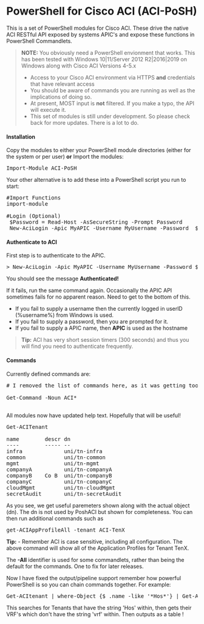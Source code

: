 ﻿# PowerShell for Cisco ACI (ACI-PoSH)

This is a set of PowerShell modules for Cisco ACI. These drive the native ACI RESTful API exposed by systems APIC's and expose these functions in PowerShell Commandlets.
> **NOTE:**
> You obviously need a PowerShell envionment that works.  This has been tested with Windows 10|11/Server 2012 R2|2016|2019 on Windows along with Cisco ACI Versions 4-5.x
> - Access to your Cisco ACI environment via HTTPS <b>and</b> credentials that have relevant access
> - You should be aware of commands you are running as well as the implications of doing so.
> - At present, MOST input is **not** filtered. If you make a typo, the API will execute it.
> - This set of modules is still under development. So please check back for more updates. There is a lot to do.
#### <i class="icon-file"></i> Installation
Copy the modules to either your PowerShell module directories (either for the system
or per user) <b>or</b>
Import the modules:
<pre>
Import-Module ACI-PoSH
</pre>
Your other alternative is to add these into a PowerShell script you run to start:
<pre>
#Import Functions
import-module

#Login (Optional)
 $Password = Read-Host -AsSecureString -Prompt Password
 New-AciLogin -Apic MyAPIC -Username MyUsername -Password  $Password
</pre>
#### <i class="icon-folder-open"></i> Authenticate to ACI
First step is to authenticate to the APIC.
<pre>> New-AciLogin -Apic MyAPIC -Username MyUsername -Password $Password</pre>
You should see the message <b>Authenticated!</b> 

If it fails, run the same command again. Occasionally the APIC API sometimes fails for no apparent reason.  Need to get to the bottom of this.
*	If you fail to supply a username then the currently logged in userlD (%username%) from Windows is used.
*	If you fail to supply a password, then you are prompted for it.
*	If you fail to supply a APIC name, then <b>APIC</b> is used as the hostname
  
>	**Tip:** ACI has very short session timers (300 seconds) and thus you will find you need to authenticate frequently.
#### <i class="icon-pencil"></i> Commands
Currently defined commands are:
<pre>
# I removed the list of commands here, as it was getting too long.   To find all of them run:

Get-Command -Noun ACI*

</pre>
All modules now have updated help text.   Hopefully that will be useful!
<pre>
Get-ACITenant

name        descr dn                
----        ----- --                
infra             uni/tn-infra      
common            uni/tn-common     
mgmt              uni/tn-mgmt       
companyA          uni/tn-companyA   
companyB    Co B  uni/tn-companyB   
companyC          uni/tn-companyC   
cloudMgmt         uni/tn-cloudMgmt  
secretAudit       uni/tn-secretAudit
</pre>	
As you see, we get useful paremeters shown along with the actual object (dn). The dn is not used by PoshACI but shown for completeness.
You can then run additional commands such as
<pre>get-ACIAppProfileAll -tenant ACI-TenX</pre>

**Tip:** - Remember ACI is case sensitive, including all configuration.
The above command will show all of the Application Profiles for Tenant TenX.

The **-All** identifier is used for some commandlets, rather than being the default for the commands. One to fix for later releases.

Now I have fixed the output/pipeline support remember how powerful PowerShell is so you can chain commands together.  For example: 

<pre>
Get-ACItenant | where-Object {$_.name -like '*Hos*'} | Get-ACIvrf | Where-Object {$_.name -notlike '*vrf*'} | Format-Table
</pre>

This searches for Tenants that have the string 'Hos' within, then gets their VRF's which don't have the string 'vrf' within.  Then outputs as a table !
